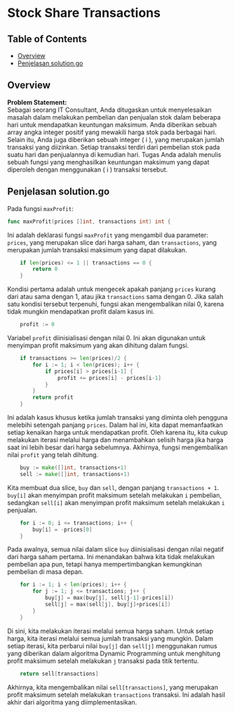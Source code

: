 # Stock Share Transactions
## Table of Contents
- [Overview](#overview)
- [Penjelasan solution.go](#penjelasan-solutiongo)

## Overview
**Problem Statement:** <br> 
Sebagai seorang IT Consultant, Anda ditugaskan untuk menyelesaikan masalah dalam melakukan pembelian dan penjualan stok dalam beberapa hari untuk mendapatkan keuntungan maksimum. Anda diberikan sebuah array angka integer positif yang mewakili harga stok pada berbagai hari. Selain itu, Anda juga diberikan sebuah integer \( i \), yang merupakan jumlah transaksi yang diizinkan. Setiap transaksi terdiri dari pembelian stok pada suatu hari dan penjualannya di kemudian hari. Tugas Anda adalah menulis sebuah fungsi yang menghasilkan keuntungan maksimum yang dapat diperoleh dengan menggunakan \( i \) transaksi tersebut.


## Penjelasan solution.go
Pada fungsi `maxProfit`:

```go
func maxProfit(prices []int, transactions int) int {
```
Ini adalah deklarasi fungsi `maxProfit` yang mengambil dua parameter: `prices`, yang merupakan slice dari harga saham, dan `transactions`, yang merupakan jumlah transaksi maksimum yang dapat dilakukan.

```go
	if len(prices) <= 1 || transactions == 0 {
		return 0
	}
```
Kondisi pertama adalah untuk mengecek apakah panjang `prices` kurang dari atau sama dengan 1, atau jika `transactions` sama dengan 0. Jika salah satu kondisi tersebut terpenuhi, fungsi akan mengembalikan nilai 0, karena tidak mungkin mendapatkan profit dalam kasus ini.

```go
	profit := 0
```
Variabel `profit` diinisialisasi dengan nilai 0. Ini akan digunakan untuk menyimpan profit maksimum yang akan dihitung dalam fungsi.

```go
	if transactions >= len(prices)/2 {
		for i := 1; i < len(prices); i++ {
			if prices[i] > prices[i-1] {
				profit += prices[i] - prices[i-1]
			}
		}
		return profit
	}
```
Ini adalah kasus khusus ketika jumlah transaksi yang diminta oleh pengguna melebihi setengah panjang `prices`. Dalam hal ini, kita dapat memanfaatkan setiap kenaikan harga untuk mendapatkan profit. Oleh karena itu, kita cukup melakukan iterasi melalui harga dan menambahkan selisih harga jika harga saat ini lebih besar dari harga sebelumnya. Akhirnya, fungsi mengembalikan nilai `profit` yang telah dihitung.

```go
	buy := make([]int, transactions+1)
	sell := make([]int, transactions+1)
```
Kita membuat dua slice, `buy` dan `sell`, dengan panjang `transactions + 1`. `buy[i]` akan menyimpan profit maksimum setelah melakukan `i` pembelian, sedangkan `sell[i]` akan menyimpan profit maksimum setelah melakukan `i` penjualan.

```go
	for i := 0; i <= transactions; i++ {
		buy[i] = -prices[0]
	}
```
Pada awalnya, semua nilai dalam slice `buy` diinisialisasi dengan nilai negatif dari harga saham pertama. Ini menandakan bahwa kita tidak melakukan pembelian apa pun, tetapi hanya mempertimbangkan kemungkinan pembelian di masa depan.

```go
	for i := 1; i < len(prices); i++ {
		for j := 1; j <= transactions; j++ {
			buy[j] = max(buy[j], sell[j-1]-prices[i])
			sell[j] = max(sell[j], buy[j]+prices[i])
		}
	}
```
Di sini, kita melakukan iterasi melalui semua harga saham. Untuk setiap harga, kita iterasi melalui semua jumlah transaksi yang mungkin. Dalam setiap iterasi, kita perbarui nilai `buy[j]` dan `sell[j]` menggunakan rumus yang diberikan dalam algoritma Dynamic Programming untuk menghitung profit maksimum setelah melakukan `j` transaksi pada titik tertentu.

```go
	return sell[transactions]
```
Akhirnya, kita mengembalikan nilai `sell[transactions]`, yang merupakan profit maksimum setelah melakukan `transactions` transaksi. Ini adalah hasil akhir dari algoritma yang diimplementasikan.
